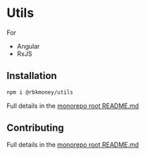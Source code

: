 # Utils

For

-   Angular
-   RxJS

## Installation

```sh
npm i @rbkmoney/utils
```

Full details in the [monorepo root README.md](https://github.com/rbkmoney/fe-core#installation)

## Contributing

Full details in the [monorepo root README.md](https://github.com/rbkmoney/fe-core#contributing)
